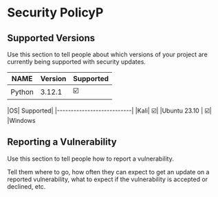 # Security PolicyP

## Supported Versions

Use this section to tell people about which versions of your project are
currently being supported with security updates.

| NAME | Version | Supported |
|------|---------|-----------|
|Python| 3.12.1  | ☑️        |

|OS| Supported|
|---------------------------|
|Kali| ☑️|
|Ubuntu 23.10 | ☑️|
|Windows

## Reporting a Vulnerability

Use this section to tell people how to report a vulnerability.

Tell them where to go, how often they can expect to get an update on a
reported vulnerability, what to expect if the vulnerability is accepted or
declined, etc.
